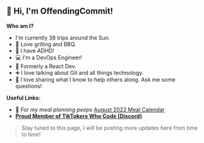 ## 👋 Hi, I'm OffendingCommit!

**Who am I?**
* I'm currently 38 trips around the Sun.
* 🍖 Love grilling and BBQ.
* 🎉 I have ADHD!
* 💻 I'm a DevOps Engineer!
* 🤭 Formerly a React Dev.
* ➕ I love talking about Git and all things technology.
* 🧠 I love sharing what I know to help others along. Ask me some questions!

**Useful Links:**
* 🍪 _For my meal planning peeps_ [August 2022 Meal Calendar](https://drive.google.com/file/d/1Q9CprZr_w_t9BBgWV3CP67pQepUFRWcM/view)
* [**Proud Member of TikTokers Who Code (Discord)**](https://discord.gg/nS6Yg6qwsK)

> Stay tuned to this page, I will be posting more updates here from time to time!
